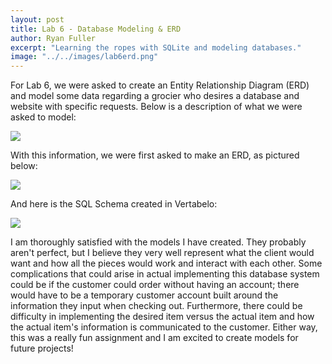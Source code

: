 ```yaml
---
layout: post
title: Lab 6 - Database Modeling & ERD
author: Ryan Fuller
excerpt: "Learning the ropes with SQLite and modeling databases."
image: "../../images/lab6erd.png"
---
```

For Lab 6, we were asked to create an Entity Relationship Diagram (ERD) and model some data regarding a grocier who desires a database and website with specific requests. Below is a description of what we were asked to model:

<span class="image fit">
<img src="{{site.baseurl}}/images/lab6description.png">
</span>

With this information, we were first asked to make an ERD, as pictured below:

<span class="image fit">
<img src="{{site.baseurl}}/images/lab6erd.png">
</span>

And here is the SQL Schema created in Vertabelo:

<span class="image fit">
<img src="{{site.baseurl}}/images/lab6vertabelo.png">
</span>

I am thoroughly satisfied with the models I have created. They probably aren't perfect, but I believe they very well represent what the client would want and how all the pieces would work and interact with each other. Some complications that could arise in actual implementing this database system could be if the customer could order without having an account; there would have to be a temporary customer account built around the information they input when checking out. Furthermore, there could be difficulty in implementing the desired item versus the actual item and how the actual item's information is communicated to the customer. Either way, this was a really fun assignment and I am excited to create models for future projects!